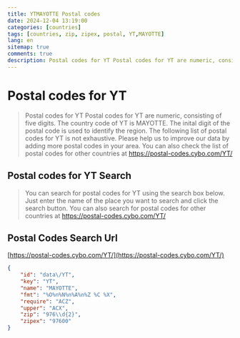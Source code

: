 ```yaml
---
title: YTMAYOTTE Postal codes 
date: 2024-12-04 13:19:00
categories: [countries]
tags: [countries, zip, zipex, postal, YT,MAYOTTE]
lang: en
sitemap: true
comments: true
description: Postal codes for YT Postal codes for YT are numeric, consisting of five digits. The country code of YT is MAYOTTE. The inital digit of the postal code is used to identify the region. The following list of postal codes for YT is not exhaustive. Please help us to improve our data by adding more postal codes in your area. You can also check the list of postal codes for other countries at https://postal-codes.cybo.com/YT/
---
```


# Postal codes for YT
> Postal codes for YT Postal codes for YT are numeric, consisting of five digits. The country code of YT is MAYOTTE. The inital digit of the postal code is used to identify the region. The following list of postal codes for YT is not exhaustive. Please help us to improve our data by adding more postal codes in your area. You can also check the list of postal codes for other countries at https://postal-codes.cybo.com/YT/

## Postal codes for YT Search 
> You can search for postal codes for YT using the search box below. Just enter the name of the place you want to search and click the search button. You can also search for postal codes for other countries at https://postal-codes.cybo.com/YT/

## Postal Codes Search Url

[https://postal-codes.cybo.com/YT/](https://postal-codes.cybo.com/YT/)
```json
{
    "id": "data\/YT",
    "key": "YT",
    "name": "MAYOTTE",
    "fmt": "%O%n%N%n%A%n%Z %C %X",
    "require": "ACZ",
    "upper": "ACX",
    "zip": "976\\d{2}",
    "zipex": "97600"
}
```
